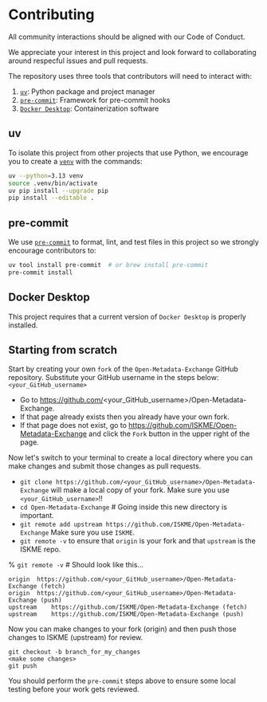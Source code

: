# Contributing
All community interactions should be aligned with our Code of Conduct.

We appreciate your interest in this project and look forward to collaborating around
respecful issues and pull requests.

The repository uses three tools that contributors will need to interact with:
1. [`uv`](https://docs.astral.sh/uv): Python package and project manager
2. [`pre-commit`](https://pre-commit.com): Framework for pre-commit hooks
3. [`Docker Desktop`](https://www.docker.com/products/docker-desktop): Containerization software

## uv
To isolate this project from other projects that use Python, we encourage you to create
a [`venv`](https://docs.python.org/3/library/venv.html) with the commands:
```bash
uv --python=3.13 venv
source .venv/bin/activate
uv pip install --upgrade pip
pip install --editable .
```

## pre-commit
We use [`pre-commit`](https://pre-commit.com) to format, lint, and test files in this
project so we strongly encourage contributors to:
```bash
uv tool install pre-commit  # or brew install pre-commit
pre-commit install
```

## Docker Desktop
This project requires that a current version of `Docker Desktop` is properly installed.

## Starting from scratch
Start by creating your own `fork` of the `Open-Metadata-Exchange` GitHub repository.
Substitute your GitHub username in the steps below: `<your_GitHub_username>`
* Go to https://github.com/<your_GitHub_username>/Open-Metadata-Exchange.
* If that page already exists then you already have your own fork.
* If that page does not exist, go to https://github.com/ISKME/Open-Metadata-Exchange and click the `Fork` button in the upper right of the page.

Now let's switch to your terminal to create a local directory where you can make changes and submit those changes as pull requests.
* `git clone https://github.com/<your_GitHub_username>/Open-Metadata-Exchange` will make a local copy of your fork.  Make sure you use `<your_GitHub_username>`!!
* `cd Open-Metadata-Exchange`  # Going inside this new directory is important.
* `git remote add upstream https://github.com/ISKME/Open-Metadata-Exchange`  Make sure you use `ISKME`.
* `git remote -v` to ensure that `origin` is your fork and that `upstream` is the ISKME repo.

% `git remote -v`  # Should look like this…
```
origin	https://github.com/<your_GitHub_username>/Open-Metadata-Exchange (fetch)
origin	https://github.com/<your_GitHub_username>/Open-Metadata-Exchange (push)
upstream	https://github.com/ISKME/Open-Metadata-Exchange (fetch)
upstream	https://github.com/ISKME/Open-Metadata-Exchange (push)
```
Now you can make changes to your fork (origin) and then push those changes to ISKME (upstream) for review.
```
git checkout -b branch_for_my_changes
<make some changes>
git push
```

You should perform the `pre-commit` steps above to ensure some local testing before your work gets reviewed.
